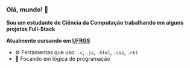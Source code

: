 ### Olá, mundo! 👋

**Sou um estudante de Ciência da Computação trabalhando em alguns projetos Full-Stack**

**Atualmente cursando em [UFRGS](http://www.ufrgs.br)**

- ⚙️ Ferramentas que uso: `.c`, `.js`, `.html`, `.css`, `.rkt`
- 🎯 Focando em lógica de programação
